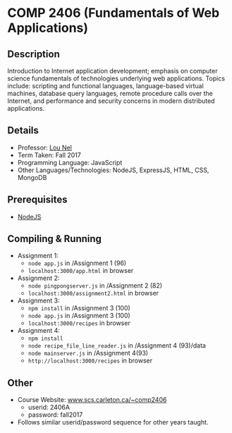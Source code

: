 # COMP 2406 (Fundamentals of Web Applications)

## Description 
Introduction to Internet application development; emphasis on computer science fundamentals of technologies underlying web applications. Topics include: scripting and functional languages, language-based virtual machines, database query languages, remote procedure calls over the Internet, and performance and security concerns in modern distributed applications.

## Details
* Professor: [Lou Nel](https://carleton.ca/scs/people/lou-nel/)
* Term Taken: Fall 2017
* Programming Language: JavaScript
* Other Languages/Technologies: NodeJS, ExpressJS, HTML, CSS, MongoDB

## Prerequisites
* [NodeJS](https://nodejs.org/en/download/)

## Compiling & Running
* Assignment 1:
  - `node app.js` in /Assignment 1 (96)
  - `localhost:3000/app.html` in browser
* Assignment 2:
  - `node pingpongserver.js` in /Assignment 2 (82)
  - `localhost:3000/assignment2.html` in browser
* Assignment 3:
  - `npm install` in /Assignment 3 (100)
  - `node app.js` in /Assignment 3 (100)
  - `localhost:3000/recipes` in browser
* Assignment 4:
  - `npm install`
  - `node recipe_file_line_reader.js` in /Assignment 4 (93)/data
  - `node mainserver.js` in /Assignment 4(93)
  - `http://localhost:3000/recipes` in browser

## Other
* Course Website: www.scs.carleton.ca/~comp2406
  - userid: 2406A
  - password: fall2017
* Follows similar userid/password sequence for other years taught.